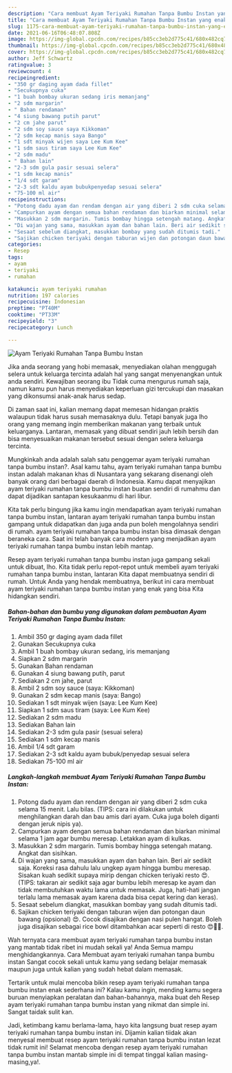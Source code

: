 ```yaml
---
description: "Cara membuat Ayam Teriyaki Rumahan Tanpa Bumbu Instan yang enak Untuk Jualan"
title: "Cara membuat Ayam Teriyaki Rumahan Tanpa Bumbu Instan yang enak Untuk Jualan"
slug: 1175-cara-membuat-ayam-teriyaki-rumahan-tanpa-bumbu-instan-yang-enak-untuk-jualan
date: 2021-06-16T06:48:07.808Z
image: https://img-global.cpcdn.com/recipes/b85cc3eb2d775c41/680x482cq70/ayam-teriyaki-rumahan-tanpa-bumbu-instan-foto-resep-utama.jpg
thumbnail: https://img-global.cpcdn.com/recipes/b85cc3eb2d775c41/680x482cq70/ayam-teriyaki-rumahan-tanpa-bumbu-instan-foto-resep-utama.jpg
cover: https://img-global.cpcdn.com/recipes/b85cc3eb2d775c41/680x482cq70/ayam-teriyaki-rumahan-tanpa-bumbu-instan-foto-resep-utama.jpg
author: Jeff Schwartz
ratingvalue: 3
reviewcount: 4
recipeingredient:
- "350 gr daging ayam dada fillet"
- "Secukupnya cuka"
- "1 buah bombay ukuran sedang iris memanjang"
- "2 sdm margarin"
- " Bahan rendaman"
- "4 siung bawang putih parut"
- "2 cm jahe parut"
- "2 sdm soy sauce saya Kikkoman"
- "2 sdm kecap manis saya Bango"
- "1 sdt minyak wijen saya Lee Kum Kee"
- "1 sdm saus tiram saya Lee Kum Kee"
- "2 sdm madu"
- " Bahan lain"
- "2-3 sdm gula pasir sesuai selera"
- "1 sdm kecap manis"
- "1/4 sdt garam"
- "2-3 sdt kaldu ayam bubukpenyedap sesuai selera"
- "75-100 ml air"
recipeinstructions:
- "Potong dadu ayam dan rendam dengan air yang diberi 2 sdm cuka selama 15 menit. Lalu bilas. (TIPS: cara ini dilakukan untuk menghilangkan darah dan bau amis dari ayam. Cuka juga boleh diganti dengan jeruk nipis ya)."
- "Campurkan ayam dengan semua bahan rendaman dan biarkan minimal selama 1 jam agar bumbu meresap. Letakkan ayam di kulkas."
- "Masukkan 2 sdm margarin. Tumis bombay hingga setengah matang. Angkat dan sisihkan."
- "Di wajan yang sama, masukkan ayam dan bahan lain. Beri air sedikit saja. Koreksi rasa dahulu lalu ungkep ayam hingga bumbu meresap. Sisakan kuah sedikit supaya mirip dengan chicken teriyaki resto 😍. (TIPS: takaran air sedikit saja agar bumbu lebih meresap ke ayam dan tidak membutuhkan waktu lama untuk memasak. Juga, hati-hati jangan terlalu lama memasak ayam karena dada bisa cepat kering dan keras)."
- "Sesaat sebelum diangkat, masukkan bombay yang sudah ditumis tadi."
- "Sajikan chicken teriyaki dengan taburan wijen dan potongan daun bawang (opsional) 😍. Cocok disajikan dengan nasi pulen hangat. Boleh juga disajikan sebagai rice bowl ditambahkan acar seperti di resto 😍👍🏻."
categories:
- Resep
tags:
- ayam
- teriyaki
- rumahan

katakunci: ayam teriyaki rumahan 
nutrition: 197 calories
recipecuisine: Indonesian
preptime: "PT40M"
cooktime: "PT33M"
recipeyield: "3"
recipecategory: Lunch

---
```



![Ayam Teriyaki Rumahan Tanpa Bumbu Instan](https://img-global.cpcdn.com/recipes/b85cc3eb2d775c41/680x482cq70/ayam-teriyaki-rumahan-tanpa-bumbu-instan-foto-resep-utama.jpg)

Jika anda seorang yang hobi memasak, menyediakan olahan menggugah selera untuk keluarga tercinta adalah hal yang sangat menyenangkan untuk anda sendiri. Kewajiban seorang ibu Tidak cuma mengurus rumah saja, namun kamu pun harus menyediakan keperluan gizi tercukupi dan masakan yang dikonsumsi anak-anak harus sedap.

Di zaman  saat ini, kalian memang dapat memesan hidangan praktis walaupun tidak harus susah memasaknya dulu. Tetapi banyak juga lho orang yang memang ingin memberikan makanan yang terbaik untuk keluarganya. Lantaran, memasak yang dibuat sendiri jauh lebih bersih dan bisa menyesuaikan makanan tersebut sesuai dengan selera keluarga tercinta. 



Mungkinkah anda adalah salah satu penggemar ayam teriyaki rumahan tanpa bumbu instan?. Asal kamu tahu, ayam teriyaki rumahan tanpa bumbu instan adalah makanan khas di Nusantara yang sekarang disenangi oleh banyak orang dari berbagai daerah di Indonesia. Kamu dapat menyajikan ayam teriyaki rumahan tanpa bumbu instan buatan sendiri di rumahmu dan dapat dijadikan santapan kesukaanmu di hari libur.

Kita tak perlu bingung jika kamu ingin mendapatkan ayam teriyaki rumahan tanpa bumbu instan, lantaran ayam teriyaki rumahan tanpa bumbu instan gampang untuk didapatkan dan juga anda pun boleh mengolahnya sendiri di rumah. ayam teriyaki rumahan tanpa bumbu instan bisa dimasak dengan beraneka cara. Saat ini telah banyak cara modern yang menjadikan ayam teriyaki rumahan tanpa bumbu instan lebih mantap.

Resep ayam teriyaki rumahan tanpa bumbu instan juga gampang sekali untuk dibuat, lho. Kita tidak perlu repot-repot untuk membeli ayam teriyaki rumahan tanpa bumbu instan, lantaran Kita dapat membuatnya sendiri di rumah. Untuk Anda yang hendak membuatnya, berikut ini cara membuat ayam teriyaki rumahan tanpa bumbu instan yang enak yang bisa Kita hidangkan sendiri.

<!--inarticleads1-->

##### Bahan-bahan dan bumbu yang digunakan dalam pembuatan Ayam Teriyaki Rumahan Tanpa Bumbu Instan:

1. Ambil 350 gr daging ayam dada fillet
1. Gunakan Secukupnya cuka
1. Ambil 1 buah bombay ukuran sedang, iris memanjang
1. Siapkan 2 sdm margarin
1. Gunakan  Bahan rendaman
1. Gunakan 4 siung bawang putih, parut
1. Sediakan 2 cm jahe, parut
1. Ambil 2 sdm soy sauce (saya: Kikkoman)
1. Gunakan 2 sdm kecap manis (saya: Bango)
1. Sediakan 1 sdt minyak wijen (saya: Lee Kum Kee)
1. Siapkan 1 sdm saus tiram (saya: Lee Kum Kee)
1. Sediakan 2 sdm madu
1. Sediakan  Bahan lain
1. Sediakan 2-3 sdm gula pasir (sesuai selera)
1. Sediakan 1 sdm kecap manis
1. Ambil 1/4 sdt garam
1. Sediakan 2-3 sdt kaldu ayam bubuk/penyedap sesuai selera
1. Sediakan 75-100 ml air




<!--inarticleads2-->

##### Langkah-langkah membuat Ayam Teriyaki Rumahan Tanpa Bumbu Instan:

1. Potong dadu ayam dan rendam dengan air yang diberi 2 sdm cuka selama 15 menit. Lalu bilas. (TIPS: cara ini dilakukan untuk menghilangkan darah dan bau amis dari ayam. Cuka juga boleh diganti dengan jeruk nipis ya).
1. Campurkan ayam dengan semua bahan rendaman dan biarkan minimal selama 1 jam agar bumbu meresap. Letakkan ayam di kulkas.
1. Masukkan 2 sdm margarin. Tumis bombay hingga setengah matang. Angkat dan sisihkan.
1. Di wajan yang sama, masukkan ayam dan bahan lain. Beri air sedikit saja. Koreksi rasa dahulu lalu ungkep ayam hingga bumbu meresap. Sisakan kuah sedikit supaya mirip dengan chicken teriyaki resto 😍. (TIPS: takaran air sedikit saja agar bumbu lebih meresap ke ayam dan tidak membutuhkan waktu lama untuk memasak. Juga, hati-hati jangan terlalu lama memasak ayam karena dada bisa cepat kering dan keras).
1. Sesaat sebelum diangkat, masukkan bombay yang sudah ditumis tadi.
1. Sajikan chicken teriyaki dengan taburan wijen dan potongan daun bawang (opsional) 😍. Cocok disajikan dengan nasi pulen hangat. Boleh juga disajikan sebagai rice bowl ditambahkan acar seperti di resto 😍👍🏻.




Wah ternyata cara membuat ayam teriyaki rumahan tanpa bumbu instan yang mantab tidak ribet ini mudah sekali ya! Anda Semua mampu menghidangkannya. Cara Membuat ayam teriyaki rumahan tanpa bumbu instan Sangat cocok sekali untuk kamu yang sedang belajar memasak maupun juga untuk kalian yang sudah hebat dalam memasak.

Tertarik untuk mulai mencoba bikin resep ayam teriyaki rumahan tanpa bumbu instan enak sederhana ini? Kalau kamu ingin, mending kamu segera buruan menyiapkan peralatan dan bahan-bahannya, maka buat deh Resep ayam teriyaki rumahan tanpa bumbu instan yang nikmat dan simple ini. Sangat taidak sulit kan. 

Jadi, ketimbang kamu berlama-lama, hayo kita langsung buat resep ayam teriyaki rumahan tanpa bumbu instan ini. Dijamin kalian tiidak akan menyesal membuat resep ayam teriyaki rumahan tanpa bumbu instan lezat tidak rumit ini! Selamat mencoba dengan resep ayam teriyaki rumahan tanpa bumbu instan mantab simple ini di tempat tinggal kalian masing-masing,ya!.

